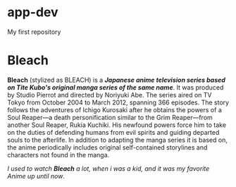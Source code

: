 # app-dev
My first repository
<h1>Bleach</h1>

<p><strong>Bleach</strong> (stylized as BLEACH) is a <em><strong>Japanese anime television series based on Tite Kubo's original manga series of the same name</strong></em>. It was produced by Studio Pierrot and directed by Noriyuki Abe. The series aired on TV Tokyo from October 2004 to March 2012, spanning 366 episodes. The story follows the adventures of Ichigo Kurosaki after he obtains the powers of a Soul Reaper—a death personification similar to the Grim Reaper—from another Soul Reaper, Rukia Kuchiki. His newfound powers force him to take on the duties of defending humans from evil spirits and guiding departed souls to the afterlife. In addition to adapting the manga series it is based on, the anime periodically includes original self-contained storylines and characters not found in the manga.
</p>
<p><em>I used to watch <strong>Bleach</strong> a lot, when i was a kid, and it was my favorite Anime up until now</em>.
</p>
